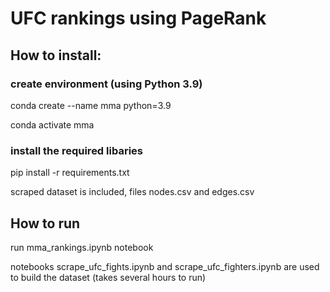 # UFC rankings using PageRank

## How to install:

### create environment (using Python 3.9)

conda create --name mma python=3.9

conda activate mma

### install the required libaries

pip install -r requirements.txt

scraped dataset is included, files nodes.csv and edges.csv

## How to run

run mma_rankings.ipynb notebook

notebooks scrape_ufc_fights.ipynb and scrape_ufc_fighters.ipynb are used to build the dataset (takes several hours to run)
